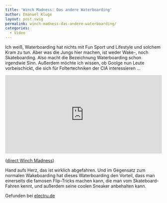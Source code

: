 ```yaml
---
title: 'Winch Madness: Das andere Waterboarding'
author: Emanuel Kluge
layout: post.swig
permalink: winch-madness-das-andere-waterboarding/
categories:
  - Video
---
```


Ich weiß, Waterboarding hat nichts mit Fun Sport und Lifestyle und solchem Kram zu tun. Aber was die Jungs hier machen, ist weder Wake-, noch Skateboarding. Also macht die Bezeichnung Waterboarding schon irgendwie Sinn. Außerdem möchte ich wissen, ob Goolge nun Leute vorbeischickt, die sich für Foltertechniken der CIA interessieren &hellip;

<div style="position: relative; max-width: 660px; padding-top: 50%; margin: 1em 0; overflow: hidden">
  <iframe src="https://player.vimeo.com/video/7422957?color=ffffff&amp;title=0&amp;byline=0&amp;portrait=0" width="660" height="330" frameborder="0" webkitallowfullscreen mozallowfullscreen allowfullscreen style="position: absolute; top: 0; right: 0; bottom: 0; left: 0; width: 100%; height: 100%"></iframe>
</div>

([direct Winch Madness][vimeo])

Hand aufs Herz, das ist wirklich abgefahren. Und im Gegensatz zum normalen Wakeboarding hat dieses Waterboarding den Vorteil, dass man einerseits die famosen Flip-Tricks machen kann, die man vom Skateboard-Fahren kennt, und außerdem seine coolen Sneaker anbehalten kann.

Gefunden bei [electru.de][electru]

[vimeo]: http://vimeo.com/7422957
[electru]: http://www.electru.de/2009-11-06/winch-madness-awesome-wakeboarding/
